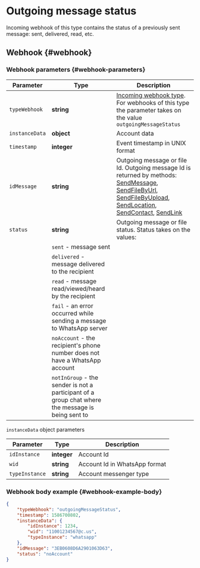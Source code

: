 # Outgoing message status

Incoming webhook of this type contains the status of a previously sent message: sent, delivered, read, etc.

## Webhook {#webhook}

### Webhook parameters {#webhook-parameters}

Parameter | Type | Description
----- | ----- | -----
`typeWebhook` | **string** | [Incoming webhook type](../type-webhook.md). For webhooks of this type the parameter takes on the value `outgoingMessageStatus`
`instanceData` | **object** | Account data 
`timestamp` | **integer** | Event timestamp in UNIX format
`idMessage` | **string** | Outgoing message or file Id. Outgoing message Id is returned by methods: [SendMessage](../../../../api/sending/SendMessage.md), [SendFileByUrl](../../../../api/sending/SendFileByUrl.md), [SendFileByUpload](../../../../api/sending/SendFileByUpload.md), [SendLocation](../../../../api/sending/SendLocation.md), [SendContact](../../../../api/sending/SendContact.md), [SendLink](../../../../api/sending/SendLink.md)
`status` | **string** | Outgoing message or file status. Status takes on the values:
| | `sent` - message sent
| | `delivered` - message delivered to the recipient
| | `read` - message read/viewed/heard by the recipient
| | `fail` - an error occurred while sending a message to WhatsApp server
| | `noAccount` - the recipient's phone number does not have a WhatsApp account 
| | `notInGroup` - the sender is not a participant of a group chat where the message is being sent to

`instanceData` object parameters

Parameter | Type | Description
----- | ----- | -----
`idInstance` | **integer** | Account Id
`wid` | **string** | Account Id in WhatsApp format
`typeInstance` | **string** | Account messenger type

### Webhook body example {#webhook-example-body}

```json
{
    "typeWebhook": "outgoingMessageStatus",
    "timestamp": 1586700802,
    "instanceData": {
        "idInstance": 1234,
        "wid": "11001234567@c.us",
        "typeInstance": "whatsapp"
    },
    "idMessage": "3EB0608D6A2901063D63",
    "status": "noAccount"
}
```
